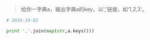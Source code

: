 >  给你一字典a，输出字典a的key，以','链接，如‘1,2,3'。

``` python
# 2016-10-02

print ','.join(map(str,a.keys()))
```
